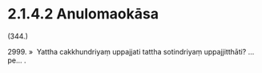 # 2.1.4.2 Anulomaokāsa

(344.)

2999\. »  Yattha cakkhundriyaṃ uppajjati tattha sotindriyaṃ uppajjitthāti? …pe… .
